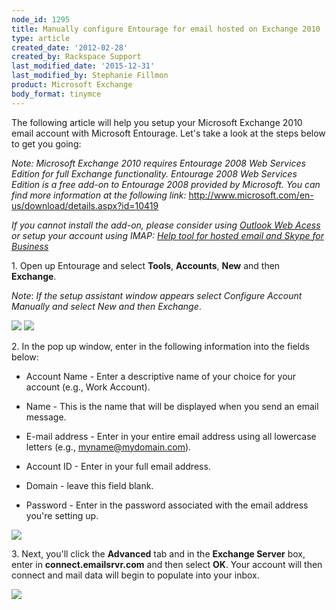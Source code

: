 ```yaml
---
node_id: 1295
title: Manually configure Entourage for email hosted on Exchange 2010
type: article
created_date: '2012-02-28'
created_by: Rackspace Support
last_modified_date: '2015-12-31'
last_modified_by: Stephanie Fillmon
product: Microsoft Exchange
body_format: tinymce
---
```


The following article will help you setup your Microsoft Exchange 2010
email account with Microsoft Entourage. Let's take a look at the steps
below to get you going:

*Note:* <span>*Microsoft Exchange 2010 requires Entourage 2008 Web
Services Edition for full Exchange functionality. Entourage 2008 Web
Services Edition is a free add-on to Entourage 2008 provided by
Microsoft. You can find more information at the following
link:* </span><http://www.microsoft.com/en-us/download/details.aspx?id=10419>

<span>*If you cannot install the add-on, please consider using [Outlook
Web
Acess](/howto/outlook-web-access-owa-for-exchange)
or setup your account using IMAP: [Help tool for hosted email and Skype
for
Business](/howto/help-tool-for-hosted-email-and-skype-for-business)*</span>

1\. Open up Entourage and select **Tools**, **Accounts**, **New** and
then **Exchange**.

*Note*: *If the setup assistant window appears select Configure Account
Manually and select New and then Exchange*.

![](http://c939102.r2.cf2.rackcdn.com/(E%26A)Entourage2008EWSExchange.png)
 ![](http://c939102.r2.cf2.rackcdn.com/(E%26A)Entourage2008EWSExchange2.png)

2\. In the pop up window, enter in the following information into the
fields below:

-   Account Name - Enter a descriptive name of your choice for your
    account (e.g., Work Account).

<!-- -->

-   Name - This is the name that will be displayed when you send an
    email message.

<!-- -->

-   E-mail address - Enter in your entire email address using all
    lowercase letters (e.g., myname@mydomain.com).

<!-- -->

-   Account ID - Enter in your full email address.

<!-- -->

-   Domain - leave this field blank.

<!-- -->

-   Password - Enter in the password associated with the email address
    you're setting up.

 ![](http://c8607259.r59.cf2.rackcdn.com/Exchange2010Entourage.png)

3\. Next, you'll click the **Advanced** tab and in the **Exchange
Server** box, enter in **connect.emailsrvr.com** and then select **OK**.
Your account will then connect and mail data will begin to populate into
your inbox.

![](http://c8607259.r59.cf2.rackcdn.com/Exchange2010Entourage2.png)

